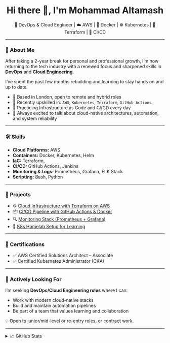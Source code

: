 <h1 align="center">Hi there 👋, I'm Mohammad Altamash</h1>

<p align="center">
  💼 DevOps & Cloud Engineer | ☁️ AWS | 🐳 Docker | ☸️ Kubernetes | 🔧 Terraform | 🔄 CI/CD
</p>

---

### 👋 About Me

After taking a 2-year break for personal and professional growth, I’m now returning to the tech industry with a renewed focus and sharpened skills in **DevOps** and **Cloud Engineering**.

I’ve spent the past few months rebuilding and learning to stay hands on and up to date.

- 📍 Based in London, open to remote and hybrid roles
- 🧠 Recently upskilled in: `AWS`, `Kubernetes`, `Terraform`, `GitHub Actions`
- 🔄 Practicing Infrastructure as Code and CI/CD every day
- 💬 Always excited to talk about cloud-native architectures, automation, and system reliability

---

### 🛠️ Skills

- **Cloud Platforms:** AWS
- **Containers:** Docker, Kubernetes, Helm
- **IaC:** Terraform, 
- **CI/CD:** GitHub Actions, Jenkins
- **Monitoring & Logs:** Prometheus, Grafana, ELK Stack
- **Scripting:** Bash, Python

---

### 🔧 Projects

- ⚙️ [Cloud Infrastructure with Terraform on AWS](https://github.com/yourusername/terraform-aws-infra)  
- 📦 [CI/CD Pipeline with GitHub Actions & Docker](https://github.com/yourusername/devops-pipeline)  
- 🔍 [Monitoring Stack (Prometheus + Grafana)](https://github.com/yourusername/monitoring-stack)  
- 🧪 [K8s Homelab Setup for Learning](https://github.com/yourusername/k8s-homelab)

---

### 📜 Certifications

- ✅ AWS Certified Solutions Architect – Associate
- ✅ Certified Kubernetes Administrator (CKA)
---

### 🔎 Actively Looking For

I’m seeking **DevOps/Cloud Engineering roles** where I can:
- Work with modern cloud-native stacks
- Build and maintain automation pipelines
- Be part of a team that values learning and collaboration

💡 Open to junior/mid-level or re-entry roles, or contract work.

---

<details>
  <summary>📈 GitHub Stats</summary>
  <img src="https://github-readme-stats.vercel.app/api?username=mashalt07&show_icons=true&theme=github_dark" alt="GitHub stats" />
</details>


